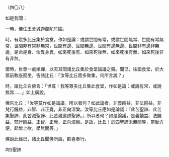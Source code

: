 （四〇八）

如是我聞：

一時，佛住王舍城迦蘭陀竹園。

時，有眾多比丘集於食堂，作如是論：或謂世間有常，或謂世間無常、世間有常無常、世間非有常非無常，世間有邊、世間無邊、世間有邊無邊、世間非有邊非無邊，是命是身、命異身異，如來死後有、如來死後無、如來死後有無、如來死後非有非無。

爾時，世尊一處坐禪，以天耳聞諸比丘集於食堂論議之聲。聞已，往詣食堂，於大眾前敷座而坐，告諸比丘：「汝等比丘眾多聚集，何所言說？」

時，諸比丘白佛言：「世尊！我等眾多比丘集此食堂，作如是論：或說有常，或說無常……」如上廣說。

佛告比丘：「汝等莫作如是論議。所以者何？如此論者，非義饒益，非法饒益，非梵行饒益，非智、非正覺，非正向涅槃。汝等比丘應如是論議：『此苦聖諦、此苦集聖諦、此苦滅聖諦、此苦滅道跡聖諦。』所以者何？如是論議，是義饒益、法饒益、梵行饒益、正智、正覺、正向涅槃。是故，比丘！於四聖諦未無間等，當勤方便，起增上欲，學無間等。」

佛說此經已，諸比丘聞佛所說，歡喜奉行。



#四聖諦
